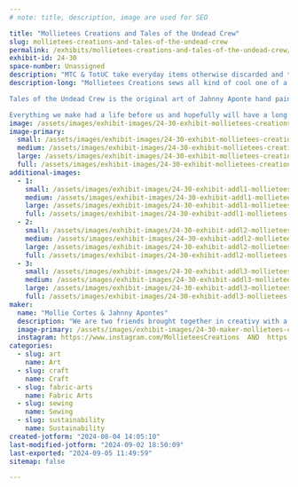 ```yaml
---
# note: title, description, image are used for SEO

title: "Mollietees Creations and Tales of the Undead Crew"
slug: mollietees-creations-and-tales-of-the-undead-crew
permalink: /exhibits/mollietees-creations-and-tales-of-the-undead-crew/
exhibit-id: 24-30
space-number: Unassigned
description: "MTC & TotUC take everyday items otherwise discarded and turn them into one of a kind art! "
description-long: "Mollietees Creations sews all kind of cool one of a kind gifts - totes, accessories, kitchenware, pet toys and more - all upcycled out of second hand T-shirts.

Tales of the Undead Crew is the original art of Jahnny Aponte hand painted on purses, wallets and records as well as hand made chunky funky punky jewelry. 

Everything we make had a life before us and hopefully will have a long life after us. We love that we can keep otherwise discarded things in the community and our of landfill and hope others will follow our examples to keep using and reusing what they have in creative ways! "
image: /assets/images/exhibit-images/24-30-exhibit-mollietees-creations-and-tales-of-the-undead-crew-inbound2158649737001543834-large.jpg
image-primary: 
  small: /assets/images/exhibit-images/24-30-exhibit-mollietees-creations-and-tales-of-the-undead-crew-inbound2158649737001543834-small.jpg
  medium: /assets/images/exhibit-images/24-30-exhibit-mollietees-creations-and-tales-of-the-undead-crew-inbound2158649737001543834-medium.jpg
  large: /assets/images/exhibit-images/24-30-exhibit-mollietees-creations-and-tales-of-the-undead-crew-inbound2158649737001543834-large.jpg
  full: /assets/images/exhibit-images/24-30-exhibit-mollietees-creations-and-tales-of-the-undead-crew-inbound2158649737001543834-full.jpg
additional-images: 
  - 1:
    small: /assets/images/exhibit-images/24-30-exhibit-addl1-mollietees-creations-and-tales-of-the-undead-crew-inbound2220686274547223773-small.jpg
    medium: /assets/images/exhibit-images/24-30-exhibit-addl1-mollietees-creations-and-tales-of-the-undead-crew-inbound2220686274547223773-medium.jpg
    large: /assets/images/exhibit-images/24-30-exhibit-addl1-mollietees-creations-and-tales-of-the-undead-crew-inbound2220686274547223773-large.jpg
    full: /assets/images/exhibit-images/24-30-exhibit-addl1-mollietees-creations-and-tales-of-the-undead-crew-inbound2220686274547223773-full.jpg
  - 2:
    small: /assets/images/exhibit-images/24-30-exhibit-addl2-mollietees-creations-and-tales-of-the-undead-crew-inbound5906774291836096435-small.jpg
    medium: /assets/images/exhibit-images/24-30-exhibit-addl2-mollietees-creations-and-tales-of-the-undead-crew-inbound5906774291836096435-medium.jpg
    large: /assets/images/exhibit-images/24-30-exhibit-addl2-mollietees-creations-and-tales-of-the-undead-crew-inbound5906774291836096435-large.jpg
    full: /assets/images/exhibit-images/24-30-exhibit-addl2-mollietees-creations-and-tales-of-the-undead-crew-inbound5906774291836096435-full.jpg
  - 3:
    small: /assets/images/exhibit-images/24-30-exhibit-addl3-mollietees-creations-and-tales-of-the-undead-crew-inbound9042155650159253970-small.jpg
    medium: /assets/images/exhibit-images/24-30-exhibit-addl3-mollietees-creations-and-tales-of-the-undead-crew-inbound9042155650159253970-medium.jpg
    large: /assets/images/exhibit-images/24-30-exhibit-addl3-mollietees-creations-and-tales-of-the-undead-crew-inbound9042155650159253970-large.jpg
    full: /assets/images/exhibit-images/24-30-exhibit-addl3-mollietees-creations-and-tales-of-the-undead-crew-inbound9042155650159253970-full.jpg
maker: 
  name: "Mollie Cortes & Jahnny Apontes"
  description: "We are two friends brought together in creativy with a passion for the weird, creepy, funky and fun. We both have a love of the environment and using what you have on hand to make something amazing. Think of it like two Rock & Roll Macguyvers making funky art out of trash! "
  image-primary: /assets/images/exhibit-images/24-30-maker-mollietees-creations-and-tales-of-the-undead-crew-inbound3873337645787124507-medium.jpg
  instagram: https://www.instagram.com/MollieteesCreations  AND  https:///talesoftheundeadcrew
categories: 
  - slug: art
    name: Art
  - slug: craft
    name: Craft
  - slug: fabric-arts
    name: Fabric Arts
  - slug: sewing
    name: Sewing
  - slug: sustainability
    name: Sustainability
created-jotform: "2024-08-04 14:05:10"
last-modified-jotform: "2024-09-02 18:50:09"
last-exported: "2024-09-05 11:49:59"
sitemap: false

---
```


